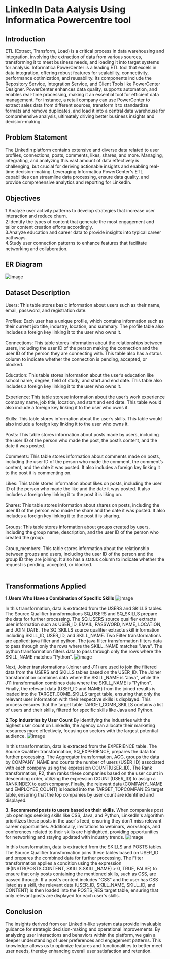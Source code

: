 # LinkedIn Data Aalysis Using Informatica Powercentre tool

## Introduction
ETL (Extract, Transform, Load) is a critical process in data warehousing and integration, involving the extraction of data from various sources, transforming it to meet business needs, and loading it into target systems for analysis. Informatica PowerCenter is a leading ETL tool that excels in data integration, offering robust features for scalability, connectivity, performance optimization, and reusability. Its components include the Repository Service, Integration Service, and Client Tools like PowerCenter Designer. PowerCenter enhances data quality, supports automation, and enables real-time processing, making it an essential tool for efficient data management. For instance, a retail company can use PowerCenter to extract sales data from different sources, transform it to standardize formats and remove duplicates, and load it into a central data warehouse for comprehensive analysis, ultimately driving better business insights and decision-making.

## Problem Statement
The LinkedIn platform contains extensive and diverse data related to user profiles, connections, posts, comments, likes, shares, and more. Managing, integrating, and analyzing this vast amount of data effectively is challenging, but crucial for deriving actionable insights and enabling real-time decision-making. Leveraging Informatica PowerCenter's ETL capabilities can streamline data processing, ensure data quality, and provide comprehensive analytics and reporting for LinkedIn.

## Objectives
1.Analyze user activity patterns to develop strategies that increase user interaction and reduce churn.<br>
2.Identify the types of content that generate the most engagement and tailor content creation efforts accordingly.<br>
3.Analyze education and career data to provide insights into typical career pathways.<br>
4.Study user connection patterns to enhance features that facilitate networking and collaboration.<br>

## ER Diagram
![image](https://github.com/user-attachments/assets/5e181bc4-03e5-4f6e-94d5-c18031888c25)

## Dataset Description
Users: This table stores basic information about users such as their name, email, password, and registration date.<br><br>
Profiles: Each user has a unique profile, which contains information such as their current job title, industry, location, and summary. The profile table also includes a foreign key linking it to the user who owns it.<br><br>
Connections: This table stores information about the relationships between users, including the user ID of the person making the connection and the user ID of the person they are connecting with. This table also has a status column to indicate whether the connection is pending, accepted, or blocked.<br><br>
Education: This table stores information about the user’s education like school name, degree, field of study, and start and end date. This table also includes a foreign key linking it to the user who owns it.<br><br>
Experience: This table storese information about the user’s work experience company name, job title, location, and start and end date. This table would also include a foreign key linking it to the user who owns it.<br><br>
Skills: This table stores information about the user’s skills. This table would also include a foreign key linking it to the user who owns it.<br><br>
Posts: This table stores information about posts made by users, including the user ID of the person who made the post, the post’s content, and the date it was posted.<br><br>
Comments: This table stores information about comments made on posts, including the user ID of the person who made the comment, the comment’s content, and the date it was posted. It also includes a foreign key linking it to the post it is commenting on.<br><br>
Likes: This table stores information about likes on posts, including the user ID of the person who made the like and the date it was posted. It  also includes a foreign key linking it to the post it is liking on.<br><br>
Shares: This table stores information about shares on posts, including the user ID of the person who made the share and the date it was posted. It also includes a foreign key linking it to the post it is sharing.<br><br>
Groups: This table stores information about groups created by users, including the group name, description, and the user ID of the person who created the group.<br><br>
Group_members: This table stores information about the relationship between groups and users, including the user ID of the person and the group ID they are joining. It also has a status column to indicate whether the request is pending, accepted, or blocked.<br><br>

## Transformations Applied

**1.Users Who Have a Combination of Specific Skills**
![image](https://github.com/user-attachments/assets/a30c9b4e-21d0-4d85-800b-208ffb2f9fc1)

In this transformation, data is extracted from the USERS and SKILLS tables. The Source Qualifier transformations SQ_USERS and SQ_SKILLS prepare the data for further processing. The SQ_USERS source qualifier extracts user information such as USER_ID, EMAIL, PASSWORD, NAME, LOCATION, and JOIN_DATE. The SQ_SKILLS source qualifier extracts skill information including SKILL_ID, USER_ID, and SKILL_NAME.
Two Filter transformations are applied: java filter and python. The java filter transformation filters data to pass through only the rows where the SKILL_NAME matches "Java". The python transformation filters data to pass through only the rows where the SKILL_NAME matches "Python". 
![image](https://github.com/user-attachments/assets/a52e7c0b-9f0c-4c79-96b8-775353d59a13)

Next, Joiner transformations (Joiner and J11) are used to join the filtered data from the USERS and SKILLS tables based on the USER_ID. The Joiner transformation combines data where the SKILL_NAME is "Java", while the J11 transformation combines data where the SKILL_NAME is "Python".
Finally, the relevant data (USER_ID and NAME) from the joined results is loaded into the TARGET_COMB_SKILLS target table, ensuring that only the relevant user information with their respective skills is displayed. This process ensures that the target table TARGET_COMB_SKILLS contains a list of users and their skills, filtered for specific skills like Java and Python.

**2.Top Industries by User Count**
By identifying the industries with the highest user count on LinkedIn, the agency can allocate their marketing resources more effectively, focusing on sectors with the largest potential audience. 
![image](https://github.com/user-attachments/assets/dfd9a1da-9c69-4a0c-a162-ed5bef6c2044)

 
In this transformation, data is extracted from the EXPERIENCE table. The Source Qualifier transformation, SQ_EXPERIENCE, prepares the data for further processing. The Aggregator transformation, AGG, groups the data by COMPANY_NAME and counts the number of users (USER_ID) associated with each company using the expression COUNT(USER_ID). The Rank transformation, R2, then ranks these companies based on the user count in descending order, utilizing the expression COUNT(USER_ID) to assign a RANKINDEX to each company. Finally, the relevant data (COMPANY_NAME and EMPLOYEE_COUNT) is loaded into the TARGET_TOPCOMPANIES target table, ensuring that the top companies by user count are identified and displayed.

**3. Recommend posts to users based on their skills.**
When companies post job openings seeking skills like CSS, Java, and Python, LinkedIn's algorithm prioritizes these posts in the user's feed, ensuring they don't miss relevant career opportunities. Additionally, invitations to webinars, workshops, and conferences related to their skills are highlighted, providing opportunities for networking and staying updated with industry trends.
 ![image](https://github.com/user-attachments/assets/39a7c069-853b-44de-ac2d-9d9601b59ad2)



In this transformation, data is extracted from the SKILLS and POSTS tables. The Source Qualifier transformation joins these tables based on USER_ID and prepares the combined data for further processing. The Filter transformation applies a condition using the expression IIF(INSTR(POSTS.CONTENT, SKILLS.SKILL_NAME) > 0, TRUE, FALSE) to ensure that only posts containing the mentioned skills, such as CSS, are passed through. If a post's content includes "CSS" and the user has CSS listed as a skill, the relevant data (USER_ID, SKILL_NAME, SKILL_ID, and CONTENT) is then loaded into the POSTS_RES target table, ensuring that only relevant posts are displayed for each user's skills.


## Conclusion

The insights derived from our LinkedIn-like system data provide invaluable guidance for strategic decision-making and operational improvements. By analyzing user interactions and behaviors within the platform, we gain a deeper understanding of user preferences and engagement patterns. This knowledge allows us to optimize features and functionalities to better meet user needs, thereby enhancing overall user satisfaction and retention.

